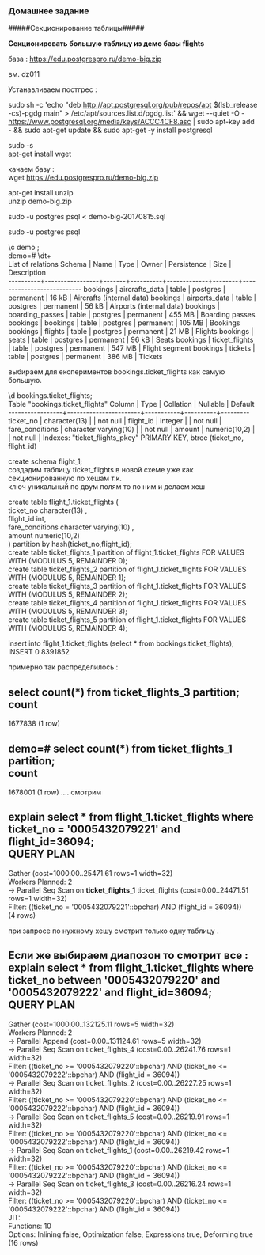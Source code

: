 ### Домашнее задание ###



#####Секционирование таблицы#####  


**Секционировать большую таблицу из демо базы flights**

база : https://edu.postgrespro.ru/demo-big.zip  

вм. dz011  

Устанавливаем постгрес :  

sudo sh -c 'echo "deb http://apt.postgresql.org/pub/repos/apt $(lsb_release -cs)-pgdg main" > /etc/apt/sources.list.d/pgdg.list' && wget --quiet -O - https://www.postgresql.org/media/keys/ACCC4CF8.asc | sudo apt-key add - && sudo apt-get update && sudo apt-get -y install postgresql  

sudo -s   
apt-get install wget  

качаем базу :   
wget https://edu.postgrespro.ru/demo-big.zip  

apt-get install unzip  
unzip demo-big.zip   

sudo  -u postgres psql  < demo-big-20170815.sql  

sudo  -u postgres psql     

\c demo ;  
demo=# \dt+  
                                        List of relations
  Schema  |      Name       | Type  |  Owner   | Persistence |  Size  |        Description        
----------+-----------------+-------+----------+-------------+--------+---------------------------
 bookings | aircrafts_data  | table | postgres | permanent   | 16 kB  | Aircrafts (internal data)
 bookings | airports_data   | table | postgres | permanent   | 56 kB  | Airports (internal data)
 bookings | boarding_passes | table | postgres | permanent   | 455 MB | Boarding passes
 bookings | bookings        | table | postgres | permanent   | 105 MB | Bookings
 bookings | flights         | table | postgres | permanent   | 21 MB  | Flights
 bookings | seats           | table | postgres | permanent   | 96 kB  | Seats
 bookings | ticket_flights  | table | postgres | permanent   | 547 MB | Flight segment
 bookings | tickets         | table | postgres | permanent   | 386 MB | Tickets

выбираем для експериментов  bookings.ticket_flights как самую большую.   

 \d  bookings.ticket_flights;  
                     Table "bookings.ticket_flights"
     Column      |         Type          | Collation | Nullable | Default 
-----------------+-----------------------+-----------+----------+---------
 ticket_no       | character(13)         |           | not null | 
 flight_id       | integer               |           | not null | 
 fare_conditions | character varying(10) |           | not null | 
 amount          | numeric(10,2)         |           | not null | 
Indexes:
    "ticket_flights_pkey" PRIMARY KEY, btree (ticket_no, flight_id)


create schema  flight_1;  
создадим таблицу ticket_flights в новой схеме уже как секционированную по хешам т.к.   
ключ уникальный по двум полям то по ним и делаем хеш   

create table flight_1.ticket_flights (  
ticket_no character(13)    ,  
flight_id int,  
fare_conditions character varying(10) ,  
amount  numeric(10,2)   
) partition by hash(ticket_no,flight_id);  
create table ticket_flights_1 partition of flight_1.ticket_flights  FOR VALUES WITH (MODULUS 5, REMAINDER 0);  
create table ticket_flights_2 partition of flight_1.ticket_flights  FOR VALUES WITH (MODULUS 5, REMAINDER 1);  
create table ticket_flights_3 partition of flight_1.ticket_flights  FOR VALUES WITH (MODULUS 5, REMAINDER 2);  
create table ticket_flights_4 partition of flight_1.ticket_flights  FOR VALUES WITH (MODULUS 5, REMAINDER 3);  
create table ticket_flights_5 partition of flight_1.ticket_flights  FOR VALUES WITH (MODULUS 5, REMAINDER 4);  

 insert into flight_1.ticket_flights  (select * from  bookings.ticket_flights);  
INSERT 0 8391852  

примерно так распределилось :   

 select count(*) from ticket_flights_3 partition;  
  count   
---------
 1677838
(1 row)

demo=# select count(*) from ticket_flights_1 partition;  
  count    
---------
 1678001
(1 row)
....
смотрим  

explain select * from flight_1.ticket_flights where ticket_no = '0005432079221' and flight_id=36094;  
                                            QUERY PLAN                                             
---------------------------------------------------------------------------------------------------
 Gather  (cost=1000.00..25471.61 rows=1 width=32)  
   Workers Planned: 2  
   ->  Parallel Seq Scan on **ticket_flights_1** ticket_flights  (cost=0.00..24471.51 rows=1 width=32)  
         Filter: ((ticket_no = '0005432079221'::bpchar) AND (flight_id = 36094))  
(4 rows)  

при запросе по нужному хешу смотрит только одну таблицу .  

Если же выбираем диапозон то смотрит все :   
explain select * from flight_1.ticket_flights where ticket_no between '0005432079220' and '0005432079222' and  flight_id=36094;  
                                                            QUERY PLAN                                                             
-----------------------------------------------------------------------------------------------------------------------------------
 Gather  (cost=1000.00..132125.11 rows=5 width=32)  
   Workers Planned: 2  
   ->  Parallel Append  (cost=0.00..131124.61 rows=5 width=32)  
         ->  Parallel Seq Scan on ticket_flights_4  (cost=0.00..26241.76 rows=1 width=32)  
               Filter: ((ticket_no >= '0005432079220'::bpchar) AND (ticket_no <= '0005432079222'::bpchar) AND (flight_id = 36094))  
         ->  Parallel Seq Scan on ticket_flights_2  (cost=0.00..26227.25 rows=1 width=32)  
               Filter: ((ticket_no >= '0005432079220'::bpchar) AND (ticket_no <= '0005432079222'::bpchar) AND (flight_id = 36094))  
         ->  Parallel Seq Scan on ticket_flights_5  (cost=0.00..26219.91 rows=1 width=32)  
               Filter: ((ticket_no >= '0005432079220'::bpchar) AND (ticket_no <= '0005432079222'::bpchar) AND (flight_id = 36094))  
         ->  Parallel Seq Scan on ticket_flights_1  (cost=0.00..26219.42 rows=1 width=32)  
               Filter: ((ticket_no >= '0005432079220'::bpchar) AND (ticket_no <= '0005432079222'::bpchar) AND (flight_id = 36094))  
         ->  Parallel Seq Scan on ticket_flights_3  (cost=0.00..26216.24 rows=1 width=32)  
               Filter: ((ticket_no >= '0005432079220'::bpchar) AND (ticket_no <= '0005432079222'::bpchar) AND (flight_id = 36094))  
 JIT:  
   Functions: 10  
   Options: Inlining false, Optimization false, Expressions true, Deforming true  
(16 rows)  



